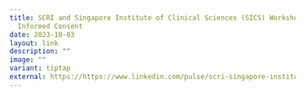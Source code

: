 ```yaml
---
title: SCRI and Singapore Institute of Clinical Sciences (SICS) Workshop on
  Informed Consent
date: 2023-10-03
layout: link
description: ""
image: ""
variant: tiptap
external: https://https://www.linkedin.com/pulse/scri-singapore-institute-clinical-sciences?trackingId=5PdWCsl8pCP4ZhnDz7l3AQ%3D%3D
---
```

